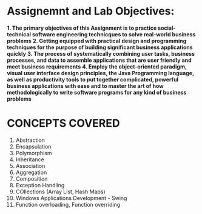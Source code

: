 # Assignemnt and Lab Objectives:
**1. The primary objectives of this Assignment is to practice social-technical software engineering technicques to
solve real-world business problems**
**2. Getting equipped with practical design and programming techniques for the purpose of building significant business applications quickly**
**3. The process of systematically combining user tasks, business processes, and data to assemble applications that are user friendly and
meet business requirements**
**4. Employ the object-oriented paradigm, visual user interface design principles, the Java Programming language, as well as productivity 
tools to put together complicated, powerful business applications with ease and to master the art of how methodologically to write software 
programs for any kind of business problems**

# CONCEPTS COVERED
1. Abstraction
2. Encapsulation
3. Polymorphism
4. Inheritance
5. Association
6. Aggregation
7. Composition
8. Exception Handling
9. COllections (Array List, Hash Maps)
10. Windows Applications Development - Swing
11. Function overloading, Function overriding
